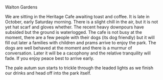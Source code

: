 <hi>Walton Gardens</h1>

We are sitting in the Heritage Cafe awaiting toast and coffee. It is late in October, early Saturday morning. 
There is a slight chill in the air, but it is not yet hat scarf and gloves whether. 
The recent heavy downpours have subsided but the ground is waterlogged. 
The cafe is not busy at the moment, there are a few people with their dogs (its dog friendly) but it will fill out later a families with children and prams arrive to enjoy the park. 
The dogs are well behaved at the moment and there is a murmur of conversation. Later it will be a cacophony and the relative tranquility will fade. If you enjoy peace best to arrive early. 



The pale autum sun starts to trickle through the leaded lights as we finish our drinks and head off into the park itself.
